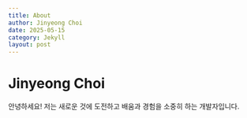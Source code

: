 ```yaml
---
title: About
author: Jinyeong Choi
date: 2025-05-15
category: Jekyll
layout: post
---
```


# Jinyeong Choi

안녕하세요! 저는 새로운 것에 도전하고 배움과 경험을 소중히 하는 개발자입니다.
